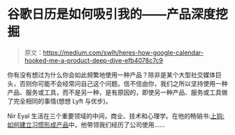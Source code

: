 # 谷歌日历是如何吸引我的——产品深度挖掘

> 原文：<https://medium.com/swlh/heres-how-google-calendar-hooked-me-a-product-deep-dive-efb4078c7c9>

你有没有想过为什么你会如此频繁地使用一种产品？除非是某个大型社交媒体巨头，否则你可能不会经常问自己这个问题。信不信由你，我们之所以坚持使用一种产品、服务或工具，而不是另一种，是有原因的，即使另一种产品、服务或工具做了完全相同的事情(想想 Lyft 与优步)。

Nir Eyal 生活在三个重要领域的中间，商业、技术和心理学。在他的畅销书:[上钩:如何建立习惯形成产品](https://www.nirandfar.com/gethooked)中，他带领我们经历了公司使用……
